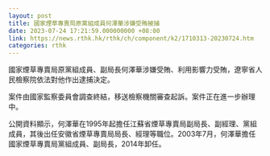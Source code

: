 ```yaml
---
layout: post
title: 國家煙草專賣局原黨組成員何澤華涉嫌受賄被捕
date: 2023-07-24 17:21:59.000000000 +08:00
link: https://news.rthk.hk/rthk/ch/component/k2/1710313-20230724.htm
categories: rthk
---
```


國家煙草專賣局原黨組成員、副局長何澤華涉嫌受賄、利用影響力受賄，遼寧省人民檢察院依法對他作出逮捕決定。

案件由國家監察委員會調查終結，移送檢察機關審查起訴。案件正在進一步辦理中。 

公開資料顯示，何澤華在1995年起擔任江蘇省煙草專賣局副局長、副經理、黨組成員，其後出任安徽省煙草專賣局局長、經理等職位。2003年7月，何澤華擔任國家煙草專賣局黨組成員、副局長，2014年卸任。
